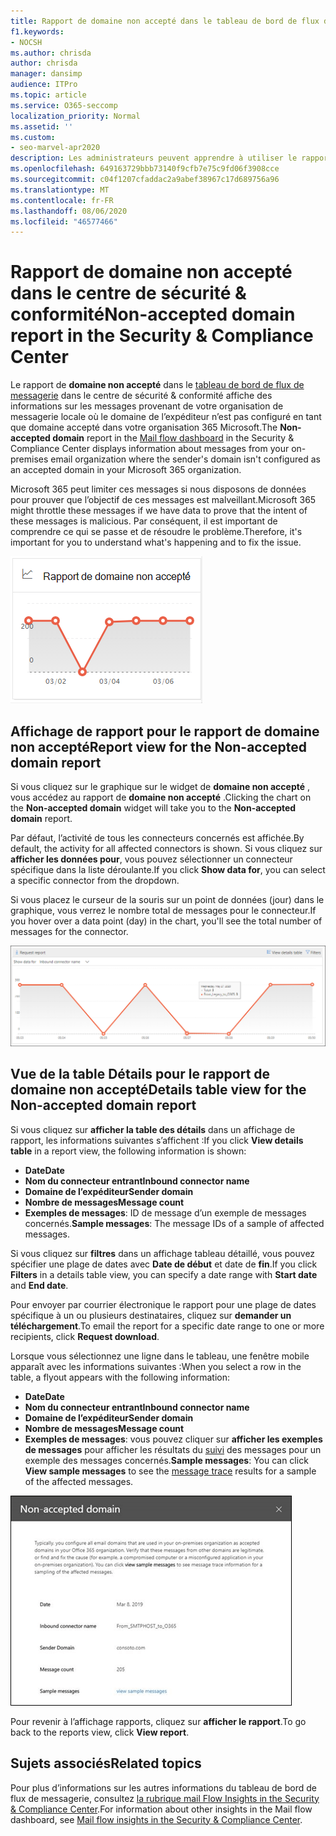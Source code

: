 ```yaml
---
title: Rapport de domaine non accepté dans le tableau de bord de flux de messagerie
f1.keywords:
- NOCSH
ms.author: chrisda
author: chrisda
manager: dansimp
audience: ITPro
ms.topic: article
ms.service: O365-seccomp
localization_priority: Normal
ms.assetid: ''
ms.custom:
- seo-marvel-apr2020
description: Les administrateurs peuvent apprendre à utiliser le rapport de domaine non accepté dans le tableau de bord de flux de messagerie dans le centre de sécurité & conformité pour surveiller les messages provenant de votre organisation locale où le domaine de l’expéditeur n’est pas configuré dans Microsoft 365.
ms.openlocfilehash: 649163729bbb73140f9cfb7e75c9fd06f3908cce
ms.sourcegitcommit: c04f1207cfaddac2a9abef38967c17d689756a96
ms.translationtype: MT
ms.contentlocale: fr-FR
ms.lasthandoff: 08/06/2020
ms.locfileid: "46577466"
---
```

# <a name="non-accepted-domain-report-in-the-security--compliance-center"></a><span data-ttu-id="6d642-103">Rapport de domaine non accepté dans le centre de sécurité & conformité</span><span class="sxs-lookup"><span data-stu-id="6d642-103">Non-accepted domain report in the Security & Compliance Center</span></span>

<span data-ttu-id="6d642-104">Le rapport de **domaine non accepté** dans le [tableau de bord de flux de messagerie](mail-flow-insights-v2.md) dans le centre de sécurité & conformité affiche des informations sur les messages provenant de votre organisation de messagerie locale où le domaine de l’expéditeur n’est pas configuré en tant que domaine accepté dans votre organisation 365 Microsoft.</span><span class="sxs-lookup"><span data-stu-id="6d642-104">The **Non-accepted domain** report in the [Mail flow dashboard](mail-flow-insights-v2.md) in the Security & Compliance Center displays information about messages from your on-premises email organization where the sender's domain isn't configured as an accepted domain in your Microsoft 365 organization.</span></span>

<span data-ttu-id="6d642-105">Microsoft 365 peut limiter ces messages si nous disposons de données pour prouver que l’objectif de ces messages est malveillant.</span><span class="sxs-lookup"><span data-stu-id="6d642-105">Microsoft 365 might throttle these messages if we have data to prove that the intent of these messages is malicious.</span></span> <span data-ttu-id="6d642-106">Par conséquent, il est important de comprendre ce qui se passe et de résoudre le problème.</span><span class="sxs-lookup"><span data-stu-id="6d642-106">Therefore, it's important for you to understand what's happening and to fix the issue.</span></span>

![Widget domaine non accepté dans le tableau de bord de flux de messagerie dans le centre de sécurité & conformité](../../media/mfi-non-accepted-domain-report-widget.png)

## <a name="report-view-for-the-non-accepted-domain-report"></a><span data-ttu-id="6d642-108">Affichage de rapport pour le rapport de domaine non accepté</span><span class="sxs-lookup"><span data-stu-id="6d642-108">Report view for the Non-accepted domain report</span></span>

<span data-ttu-id="6d642-109">Si vous cliquez sur le graphique sur le widget de **domaine non accepté** , vous accédez au rapport de **domaine non accepté** .</span><span class="sxs-lookup"><span data-stu-id="6d642-109">Clicking the chart on the **Non-accepted domain** widget will take you to the **Non-accepted domain** report.</span></span>

<span data-ttu-id="6d642-110">Par défaut, l’activité de tous les connecteurs concernés est affichée.</span><span class="sxs-lookup"><span data-stu-id="6d642-110">By default, the activity for all affected connectors is shown.</span></span> <span data-ttu-id="6d642-111">Si vous cliquez sur **afficher les données pour**, vous pouvez sélectionner un connecteur spécifique dans la liste déroulante.</span><span class="sxs-lookup"><span data-stu-id="6d642-111">If you click **Show data for**, you can select a specific connector from the dropdown.</span></span>

<span data-ttu-id="6d642-112">Si vous placez le curseur de la souris sur un point de données (jour) dans le graphique, vous verrez le nombre total de messages pour le connecteur.</span><span class="sxs-lookup"><span data-stu-id="6d642-112">If you hover over a data point (day) in the chart, you'll see the total number of messages for the connector.</span></span>

![Affichage de rapport dans le rapport de domaine non accepté](../../media/mfi-non-accepted-domain-report-overview-view.png)

## <a name="details-table-view-for-the-non-accepted-domain-report"></a><span data-ttu-id="6d642-114">Vue de la table Détails pour le rapport de domaine non accepté</span><span class="sxs-lookup"><span data-stu-id="6d642-114">Details table view for the Non-accepted domain report</span></span>

<span data-ttu-id="6d642-115">Si vous cliquez sur **afficher la table des détails** dans un affichage de rapport, les informations suivantes s’affichent :</span><span class="sxs-lookup"><span data-stu-id="6d642-115">If you click **View details table** in a report view, the following information is shown:</span></span>

- <span data-ttu-id="6d642-116">**Date**</span><span class="sxs-lookup"><span data-stu-id="6d642-116">**Date**</span></span>
- <span data-ttu-id="6d642-117">**Nom du connecteur entrant**</span><span class="sxs-lookup"><span data-stu-id="6d642-117">**Inbound connector name**</span></span>
- <span data-ttu-id="6d642-118">**Domaine de l’expéditeur**</span><span class="sxs-lookup"><span data-stu-id="6d642-118">**Sender domain**</span></span>
- <span data-ttu-id="6d642-119">**Nombre de messages**</span><span class="sxs-lookup"><span data-stu-id="6d642-119">**Message count**</span></span>
- <span data-ttu-id="6d642-120">**Exemples de messages**: ID de message d’un exemple de messages concernés.</span><span class="sxs-lookup"><span data-stu-id="6d642-120">**Sample messages**: The message IDs of a sample of affected messages.</span></span>

<span data-ttu-id="6d642-121">Si vous cliquez sur **filtres** dans un affichage tableau détaillé, vous pouvez spécifier une plage de dates avec **Date de début** et date de **fin**.</span><span class="sxs-lookup"><span data-stu-id="6d642-121">If you click **Filters** in a details table view, you can specify a date range with **Start date** and **End date**.</span></span>

<span data-ttu-id="6d642-122">Pour envoyer par courrier électronique le rapport pour une plage de dates spécifique à un ou plusieurs destinataires, cliquez sur **demander un téléchargement**.</span><span class="sxs-lookup"><span data-stu-id="6d642-122">To email the report for a specific date range to one or more recipients, click **Request download**.</span></span>

<span data-ttu-id="6d642-123">Lorsque vous sélectionnez une ligne dans le tableau, une fenêtre mobile apparaît avec les informations suivantes :</span><span class="sxs-lookup"><span data-stu-id="6d642-123">When you select a row in the table, a flyout appears with the following information:</span></span>

- <span data-ttu-id="6d642-124">**Date**</span><span class="sxs-lookup"><span data-stu-id="6d642-124">**Date**</span></span>
- <span data-ttu-id="6d642-125">**Nom du connecteur entrant**</span><span class="sxs-lookup"><span data-stu-id="6d642-125">**Inbound connector name**</span></span>
- <span data-ttu-id="6d642-126">**Domaine de l’expéditeur**</span><span class="sxs-lookup"><span data-stu-id="6d642-126">**Sender domain**</span></span>
- <span data-ttu-id="6d642-127">**Nombre de messages**</span><span class="sxs-lookup"><span data-stu-id="6d642-127">**Message count**</span></span>
- <span data-ttu-id="6d642-128">**Exemples de messages**: vous pouvez cliquer sur **afficher les exemples de messages** pour afficher les résultats du [suivi](message-trace-scc.md) des messages pour un exemple des messages concernés.</span><span class="sxs-lookup"><span data-stu-id="6d642-128">**Sample messages**: You can click **View sample messages** to see the [message trace](message-trace-scc.md) results for a sample of the affected messages.</span></span>

![Menu volant des détails après la sélection d’une ligne dans la vue du tableau de détails dans le rapport de domaine non accepté](../../media/mfi-non-accepted-domain-report-details-flyout.png)

<span data-ttu-id="6d642-130">Pour revenir à l’affichage rapports, cliquez sur **afficher le rapport**.</span><span class="sxs-lookup"><span data-stu-id="6d642-130">To go back to the reports view, click **View report**.</span></span>

## <a name="related-topics"></a><span data-ttu-id="6d642-131">Sujets associés</span><span class="sxs-lookup"><span data-stu-id="6d642-131">Related topics</span></span>

<span data-ttu-id="6d642-132">Pour plus d’informations sur les autres informations du tableau de bord de flux de messagerie, consultez [la rubrique mail Flow Insights in the Security & Compliance Center](mail-flow-insights-v2.md).</span><span class="sxs-lookup"><span data-stu-id="6d642-132">For information about other insights in the Mail flow dashboard, see [Mail flow insights in the Security & Compliance Center](mail-flow-insights-v2.md).</span></span>
